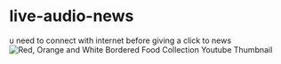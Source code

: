 # live-audio-news

u need to connect with internet before giving a click to news
![Red, Orange and White Bordered Food Collection Youtube Thumbnail](https://user-images.githubusercontent.com/55646472/80856337-c5b8d900-8c66-11ea-914e-b2dfc08db9fe.png)


